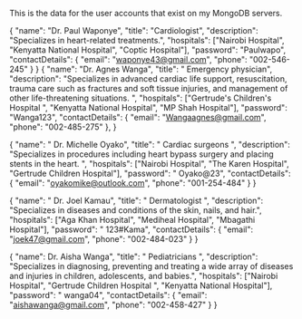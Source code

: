 This is the data for the user accounts that exist on my MongoDB servers.

{
"name": "Dr. Paul Waponye",
"title": "Cardiologist",
"description": "Specializes in heart-related treatments.",
"hospitals": ["Nairobi Hospital", "Kenyatta National Hospital", "Coptic Hospital"],
"password": "Paulwapo",
"contactDetails": {
"email": "waponye43@gmail.com",
"phone": "002-546-245"
}
}
{
"name": "Dr. Agnes Wanga",
"title": " Emergency physician",
"description": "Specializes in advanced cardiac life support, resuscitation, trauma care such as fractures and soft tissue injuries, and management of other life-threatening situations. ",
"hospitals": ["Gertrude's Children's Hospital ", "Kenyatta National Hospital", "MP Shah Hospital"],
"password": "Wanga123",
"contactDetails": {
"email": "Wangaagnes@gmail.com",
"phone": "002-485-275"
},
}

{
"name": " Dr. Michelle Oyako",
"title": " Cardiac surgeons ",
"description": "Specializes in procedures including heart bypass surgery and placing stents in the heart. ",
"hospitals": ["Nairobi Hospital", "The Karen Hospital", "Gertrude Children Hospital"],
"password": " Oyako@23",
"contactDetails": {
"email": "oyakomike@outlook.com",
"phone": "001-254-484"
}
}

{
"name": " Dr. Joel Kamau",
"title": " Dermatologist ",
"description": "Specializes in diseases and conditions of the skin, nails, and hair.",
"hospitals": ["Aga Khan Hospital", "Mediheal Hospital", "Mbagathi Hospital"],
"password": " 123#Kama",
"contactDetails": {
"email": "joek47@gmail.com",
"phone": "002-484-023"
}
}

{
"name": Dr. Aisha Wanga",
"title": " Pediatricians ",
"description": "Specializes in diagnosing, preventing and treating a wide array of diseases and injuries in children, adolescents, and babies.",
"hospitals": ["Nairobi Hospital", "Gertrude Children Hospital ", "Kenyatta National Hospital"],
"password": " wanga04",
"contactDetails": {
"email": "aishawanga@gmail.com",
"phone": "002-458-427"
}
}
